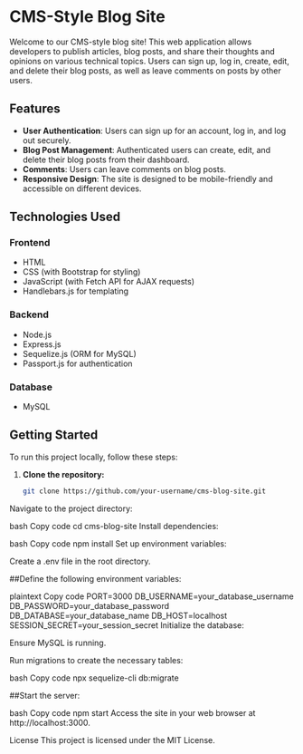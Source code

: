 # CMS-Style Blog Site

Welcome to our CMS-style blog site! This web application allows developers to publish articles, blog posts, and share their thoughts and opinions on various technical topics. Users can sign up, log in, create, edit, and delete their blog posts, as well as leave comments on posts by other users.

## Features

- **User Authentication**: Users can sign up for an account, log in, and log out securely.
- **Blog Post Management**: Authenticated users can create, edit, and delete their blog posts from their dashboard.
- **Comments**: Users can leave comments on blog posts.
- **Responsive Design**: The site is designed to be mobile-friendly and accessible on different devices.

## Technologies Used

### Frontend

- HTML
- CSS (with Bootstrap for styling)
- JavaScript (with Fetch API for AJAX requests)
- Handlebars.js for templating

### Backend

- Node.js
- Express.js
- Sequelize.js (ORM for MySQL)
- Passport.js for authentication

### Database

- MySQL

## Getting Started

To run this project locally, follow these steps:

1. **Clone the repository:**

   ```bash
   git clone https://github.com/your-username/cms-blog-site.git
Navigate to the project directory:

bash
Copy code
cd cms-blog-site
Install dependencies:

bash
Copy code
npm install
Set up environment variables:

Create a .env file in the root directory.

##Define the following environment variables:

plaintext
Copy code
PORT=3000
DB_USERNAME=your_database_username
DB_PASSWORD=your_database_password
DB_DATABASE=your_database_name
DB_HOST=localhost
SESSION_SECRET=your_session_secret
Initialize the database:

Ensure MySQL is running.

Run migrations to create the necessary tables:

bash
Copy code
npx sequelize-cli db:migrate

##Start the server:

bash
Copy code
npm start
Access the site in your web browser at http://localhost:3000.

License
This project is licensed under the MIT License.

